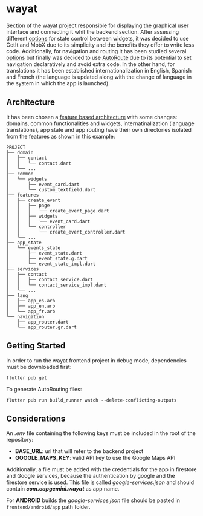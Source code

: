 # wayat

Section of the wayat project responsible for displaying the graphical user interface and connecting it whit the backend section. After assessing different [options](https://docs.flutter.dev/development/data-and-backend/state-mgmt/options) for state control between widgets, it was decided to use GetIt and MobX due to its 
simplicity and the benefits they offer to write less code. Additionally, for navigation and routing it has been studied several [options](https://docs.flutter.dev/development/ui/navigation) but finally was decided to use [AutoRoute](https://pub.dev/packages/auto_route) due to its potential to set navigation declaratively and avoid extra code. In the other hand, for translations it has been established internationalization in English, Spanish and French (the language is updated along with the change of language in the system in which the app is launched).

## Architecture

It has been chosen a [feature based architecture](https://medium.com/ruangguru/an-introduction-to-flutter-clean-architecture-ae00154001b0) with some changes: domains, common functionalities and widgets, internatinalization (language translations), app state and app routing have their own directories isolated from the features as shown in this example:

~~~
PROJECT
├── domain
│   ├── contact
│   │   └── contact.dart
│   └── ...
├── common
│   └── widgets
│       ├── event_card.dart
│       └── custom_textfield.dart
├── features
│   ├── create_event
│   │   ├── page
│   │   │   └── create_event_page.dart
│   │   ├── widgets
│   │   │   └── event_card.dart
│   │   └── controller
│   │       └── create_event_controller.dart
│   └── ...
├── app_state
│   └── events_state
│       ├── event_state.dart
│       ├── event_state.g.dart
│       └── event_state_impl.dart
├── services
│   ├── contact
│   │   ├── contact_service.dart
│   │   └── contact_service_impl.dart
│   └── ...
├── lang
│   ├── app_es.arb
│   ├── app_en.arb
│   └── app_fr.arb
└── navigation
    ├── app_router.dart
    └── app_router.gr.dart
~~~

## Getting Started

In order to run the wayat frontend project in debug mode, dependencies must be downloaded first:

~~~
flutter pub get
~~~

To generate AutoRouting files:

~~~
flutter pub run build_runner watch --delete-conflicting-outputs
~~~

## Considerations

An *.env* file containing the following keys must be included in the root of the repository:
* **BASE_URL**: url that will refer to the backend project
* **GOOGLE_MAPS_KEY**: valid API key to use the Google Maps API

Additionally, a file must be added with the credentials for the app in firestore and Google services, because the authentication by google and the firestore service is used. This file is called *google-services.json* and should contain ***com.capgemini.wayat*** as app name. 

For **ANDROID** builds the *google-services.json* file should be pasted in ```frontend/android/app``` path folder.
